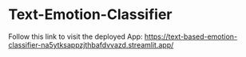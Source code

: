 # Text-Emotion-Classifier
Follow this link to visit the deployed App:
https://text-based-emotion-classifier-na5ytksappzjthbafdvvazd.streamlit.app/
